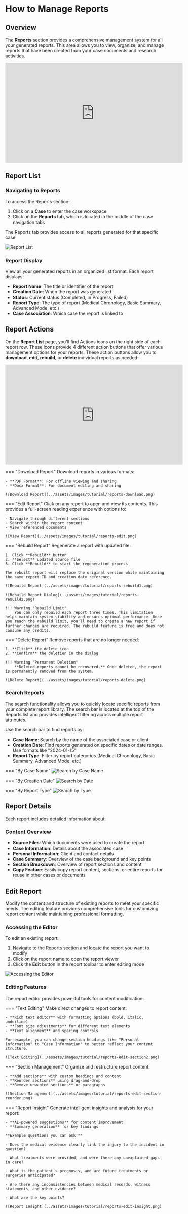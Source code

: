 # How to Manage Reports

## Overview

The **Reports** section provides a comprehensive management system for all your generated reports. This area allows you to view, organize, and manage reports that have been created from your case documents and research activities.

<iframe width="560" height="315" 
src="https://www.youtube.com/embed/sI9clpIOlis?rel=0&si=XJezGeCH_ctuhxxm" 
title="YouTube video player" 
frameborder="0" 
allow="accelerometer; autoplay; clipboard-write; encrypted-media; gyroscope; picture-in-picture; web-share" 
referrerpolicy="strict-origin-when-cross-origin" 
allowfullscreen></iframe>

## Report List

### Navigating to Reports

To access the Reports section:

1. Click on a **Case** to enter the case workspace
2. Click on the **Reports** tab, which is located in the middle of the case navigation tabs

The Reports tab provides access to all reports generated for that specific case.

![Report List](../assets/images/tutorial/reports-report-list.png)

### Report Display

View all your generated reports in an organized list format. Each report displays:

- **Report Name**: The title or identifier of the report
- **Creation Date**: When the report was generated
- **Status**: Current status (Completed, In Progress, Failed)
- **Report Type**: The type of report (Medical Chronology, Basic Summary, Advanced Mode, etc.)
- **Case Association**: Which case the report is linked to

## Report Actions

On the **Report List** page, you'll find Actions icons on the right side of each report row. These icons provide 4 different action buttons that offer various management options for your reports. These action buttons allow you to **download**, **edit**, **rebuild**, or **delete** individual reports as needed:

<iframe width="560" height="315" 
src="https://www.youtube.com/embed/_vZi64D9bw4?rel=0&si=-dNQ2faQo4jFltJ9" 
title="YouTube video player" 
frameborder="0" 
allow="accelerometer; autoplay; clipboard-write; encrypted-media; gyroscope; picture-in-picture; web-share" 
referrerpolicy="strict-origin-when-cross-origin" 
allowfullscreen></iframe>

=== "Download Report"
    Download reports in various formats:
    
    - **PDF Format**: For offline viewing and sharing
    - **Docx Format**: For document editing and sharing
    
    ![Download Report](../assets/images/tutorial/reports-download.png)

=== "Edit Report"
    Click on any report to open and view its contents. This provides a full-screen reading experience with options to:
    
    - Navigate through different sections
    - Search within the report content
    - View referenced documents
    
    ![View Report](../assets/images/tutorial/reports-edit.png)

=== "Rebuild Report"
    Regenerate a report with updated file:
    
    1. Click **Rebuild** button
    2. **Select** updated source file
    3. Click **Rebuild** to start the regeneration process
    
    The rebuilt report will replace the original version while maintaining the same report ID and creation date reference.
    
    ![Rebuild Report](../assets/images/tutorial/reports-rebuild1.png)
    
    ![Rebuild Report Dialog](../assets/images/tutorial/reports-rebuild2.png)
    
    !!! Warning "Rebuild Limit"
        You can only rebuild each report three times. This limitation helps maintain system stability and ensures optimal performance. Once you reach the rebuild limit, you'll need to create a new report if further changes are required. The rebuild feature is free and does not consume any credits.

=== "Delete Report"
    Remove reports that are no longer needed:
    
    1. **Click** the delete icon
    2. **Confirm** the deletion in the dialog
    
    !!! Warning "Permanent Deletion"
        **Deleted reports cannot be recovered.** Once deleted, the report is permanently removed from the system.
    
    ![Delete Report](../assets/images/tutorial/reports-delete.png)

<!--
## Filter and Search

Quickly find specific reports using the filtering and search capabilities:

### Filter by Status
- **All Reports**: Show all reports regardless of status
- **Completed**: Show only successfully generated reports
- **In Progress**: Show reports currently being processed
- **Failed**: Show reports that encountered errors

### Filter by Report Type
- **Medical Chronology**: Timeline-based medical reports
- **Basic Summary**: Condensed overview reports
- **Advanced Mode**: Detailed analytical reports
-->

### Search Reports

The search functionality allows you to quickly locate specific reports from your complete report library. The search bar is located at the top of the Reports list and provides intelligent filtering across multiple report attributes.

Use the search bar to find reports by:

- **Case Name**: Search by the name of the associated case or client
- **Creation Date**: Find reports generated on specific dates or date ranges. Use formats like "2024-01-15"
- **Report Type**: Filter by report categories (Medical Chronology, Basic Summary, Advanced Mode, etc.)

=== "By Case Name"
    ![Search by Case Name](../assets/images/tutorial/reports-search-bycase.png)

=== "By Creation Date"
    ![Search by Date](../assets/images/tutorial/reports-search-bydate.png)

=== "By Report Type"
    ![Search by Type](../assets/images/tutorial/reports-search-bytype.png)

## Report Details

Each report includes detailed information about:

### Content Overview
- **Source Files**: Which documents were used to create the report
- **Case Information**: Details about the associated case
- **Personal Information**: Client and contact details
- **Case Summary**: Overview of the case background and key points
- **Section Breakdown**: Overview of report sections and content
- **Copy Feature**: Easily copy report content, sections, or entire reports for reuse in other cases or documents



## Edit Report

Modify the content and structure of existing reports to meet your specific needs. The editing feature provides comprehensive tools for customizing report content while maintaining professional formatting.

### Accessing the Editor

To edit an existing report:

1. Navigate to the Reports section and locate the report you want to modify
2. Click on the report name to open the report viewer
3. Click the **Edit** button in the report toolbar to enter editing mode

![Accessing the Editor](../assets/images/tutorial/reports-edit-section.png)

### Editing Features

The report editor provides powerful tools for content modification:

=== "Text Editing"
    Make direct changes to report content:
    
    - **Rich text editor** with formatting options (bold, italic, underline)
    - **Font size adjustments** for different text elements
    - **Text alignment** and spacing controls
    
    For example, you can change section headings like "Personal Information" to "Case Information" to better reflect your content structure.
    
    ![Text Editing](../assets/images/tutorial/reports-edit-section2.png)

=== "Section Management"
    Organize and restructure report content:
    
    - **Add sections** with custom headings and content
    - **Reorder sections** using drag-and-drop
    - **Remove unwanted sections** or paragraphs
    
    ![Section Management](../assets/images/tutorial/reports-edit-section-reorder.png)

=== "Report Insight"
    Generate intelligent insights and analysis for your report:
    
    - **AI-powered suggestions** for content improvement
    - **Summary generation** for key findings
    
    **Example questions you can ask:**
    
    - Does the medical evidence clearly link the injury to the incident in question?
    
    - What treatments were provided, and were there any unexplained gaps in care?
    
    - What is the patient's prognosis, and are future treatments or surgeries anticipated?
    
    - Are there any inconsistencies between medical records, witness statements, and other evidence?
    
    - What are the key points?
    
    ![Report Insight](../assets/images/tutorial/reports-edit-insight.png)







<!--
## Batch Operations

Manage multiple reports simultaneously:

=== "Select Multiple"
    Use checkboxes to select multiple reports for batch operations:
    
    - Bulk download
    - Batch delete
    - Export to external systems
    
    ![Select Multiple](../assets/images/tutorial/select-multiple.png)

=== "Export Options"
    Export selected reports in various formats for external use or archival purposes.

## Report Templates

Access and manage report templates for consistent formatting:

- **Standard Templates**: Pre-built templates for common report types
- **Custom Templates**: Create and save your own report formats
- **Template Settings**: Customize headers, footers, and styling options

![Report Templates](../assets/images/tutorial/templates-dropdown.png)
-->
